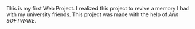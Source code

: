 This is my first Web Project. I realized this project to revive a memory I had with my university friends. 
This project was made with the help of *Arin SOFTWARE*. 
